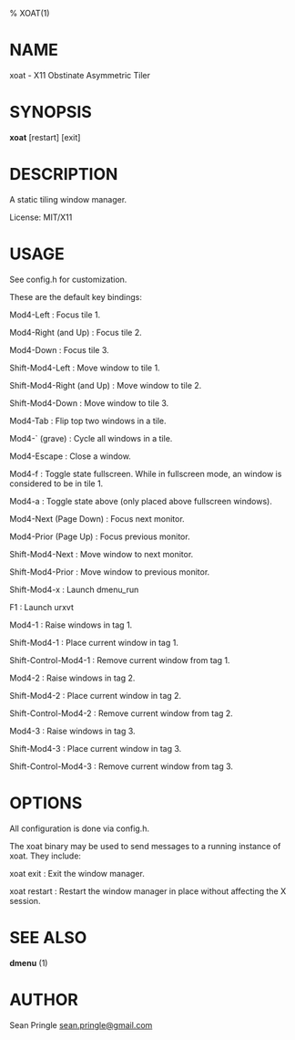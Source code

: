 % XOAT(1)

# NAME

xoat \- X11 Obstinate Asymmetric Tiler

# SYNOPSIS

**xoat** [restart] [exit]

# DESCRIPTION

A static tiling window manager.

License: MIT/X11

# USAGE

See config.h for customization.

These are the default key bindings:

Mod4-Left
:	Focus tile 1.

Mod4-Right  (and Up)
:	Focus tile 2.

Mod4-Down
:	Focus tile 3.

Shift-Mod4-Left
:	Move window to tile 1.

Shift-Mod4-Right  (and Up)
:	Move window to tile 2.

Shift-Mod4-Down
:	Move window to tile 3.

Mod4-Tab
:	Flip top two windows in a tile.

Mod4-` (grave)
:	Cycle all windows in a tile.

Mod4-Escape
:	Close a window.

Mod4-f
:	Toggle state fullscreen. While in fullscreen mode, an window is considered to be in tile 1.

Mod4-a
:	Toggle state above (only placed above fullscreen windows).

Mod4-Next  (Page Down)
:	Focus next monitor.

Mod4-Prior  (Page Up)
:	Focus previous monitor.

Shift-Mod4-Next
:	Move window to next monitor.

Shift-Mod4-Prior
:	Move window to previous monitor.

Shift-Mod4-x
:	Launch dmenu_run

F1
:	Launch urxvt

Mod4-1
:	Raise windows in tag 1.

Shift-Mod4-1
:	Place current window in tag 1.

Shift-Control-Mod4-1
:	Remove current window from tag 1.

Mod4-2
:	Raise windows in tag 2.

Shift-Mod4-2
:	Place current window in tag 2.

Shift-Control-Mod4-2
:	Remove current window from tag 2.

Mod4-3
:	Raise windows in tag 3.

Shift-Mod4-3
:	Place current window in tag 3.

Shift-Control-Mod4-3
:	Remove current window from tag 3.

# OPTIONS

All configuration is done via config.h.

The xoat binary may be used to send messages to a running instance of xoat. They include:

xoat exit
:	Exit the window manager.

xoat restart
:	Restart the window manager in place without affecting the X session.

# SEE ALSO

**dmenu** (1)

# AUTHOR

Sean Pringle <sean.pringle@gmail.com>